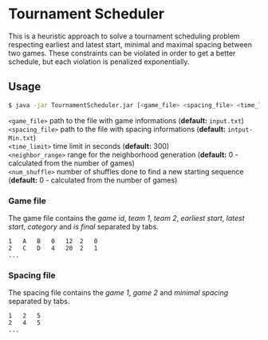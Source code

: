 # Tournament Scheduler

This is a heuristic approach to solve a tournament scheduling problem respecting
earliest and latest start, minimal and maximal spacing between two games.
These constraints can be violated in order to get a better schedule, but each
violation is penalized exponentially.

## Usage

```sh
$ java -jar TournamentScheduler.jar [<game_file> <spacing_file> <time_limit> <neighbor_range> <num_shuffle>]
```

`<game_file>` path to the file with game informations
(**default:** `input.txt`)   
`<spacing_file>` path to the file with spacing informations
(**default:** `intput-Min.txt`)  
`<time_limit>` time limit in seconds
(**default:** 300)   
`<neighbor_range>` range for the neighborhood generation 
(**default:** 0 - calculated from the number of games)  
`<num_shuffle>` number of shuffles done to find a new starting sequence 
(**default:** 0 - calculated from the number of games) 

### Game file

The game file contains the *game id*, *team 1*, *team 2*, *earliest start*,
*latest start*, *category* and *is final* separated by tabs.

```
1	A	B	0	12	2	0
2	C	D	4	20	2	1
...
```

### Spacing file

The spacing file contains the *game 1*, *game 2* and *minimal spacing* separated
by tabs.

```
1	2	5
2	4	5
...
```

